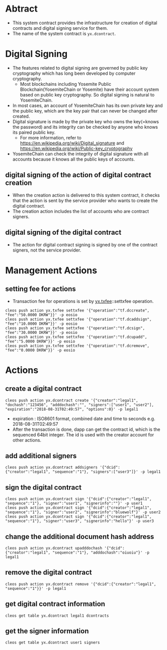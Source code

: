 # Abtract
* This system contract provides the infrastructure for creation of digital contracts and digital signing service for them.
* The name of the system contract is `yx.dcontract`.

# Digital Signing
* The features related to digital signing are governed by public key cryptography which has long been developed by computer cryptography.
   * Most blockchains including Yosemite Public Blockchain(YosemiteChain or Yosemite) have their account system based on public key cryptography. So digital signing is natural to YosemiteChain.
* In most cases, an account of YosemiteChain has its own private key and the public key, which are the key pair that can never be changed after created.
* Digital signature is made by the private key who owns the key(=knows the password) and its integrity can be checked by anyone who knows its paired public key.
   * For more information, refer to https://en.wikipedia.org/wiki/Digital_signature and https://en.wikipedia.org/wiki/Public-key_cryptography
* YosemiteChain can check the integrity of digital signature with all accounts because it knows all the public keys of accounts.

## digital signing of the action of digital contract creation
* When the creation action is delivered to this system contract, it checks that the action is sent by the service provider who wants to create the digital contract.
* The creation action includes the list of accounts who are contract signers.

## digital signing of the digital contract
* The action for digital contract signing is signed by one of the contract signers, not the service provider.


# Management Actions

## setting fee for actions
* Transaction fee for operations is set by [yx.txfee](../../contracts/yx.txfee/)::settxfee operation.
```
cleos push action yx.txfee settxfee '{"operation":"tf.dccreate", "fee":"50.0000 DKRW"}}' -p eosio
cleos push action yx.txfee settxfee '{"operation":"tf.dcaddsign", "fee":"10.0000 DKRW"}}' -p eosio
cleos push action yx.txfee settxfee '{"operation":"tf.dcsign", "fee":"30.0000 DKRW"}}' -p eosio
cleos push action yx.txfee settxfee '{"operation":"tf.dcupadd", "fee":"5.0000 DKRW"}}' -p eosio
cleos push action yx.txfee settxfee '{"operation":"tf.dcremove", "fee":"0.0000 DKRW"}}' -p eosio
```


# Actions

## create a digital contract
```
cleos push action yx.dcontract create '{"creator":"legal1", "dochash":"123456", "adddochash":"", "signers":["user1", "user2"], "expiration":"2018-08-31T02:49:57", "options":0}' -p legal1
```
* expiration : ISO8601 format, combined date and time to seconds e.g. 2018-08-31T02:49:57
* After the transaction is done, dapp can get the contract id, which is the sequenced 64bit integer. The id is used with the creator account for other actions.

## add additional signers
```
cleos push action yx.dcontract addsigners '{"dcid":{"creator":"legal1", "sequence":"1"}, "signers":["user3"]}' -p legal1
```

## sign the digital contract
```
cleos push action yx.dcontract sign '{"dcid":{"creator":"legal1", "sequence":"1"}, "signer":"user1", "signerinfo":""}' -p user1
cleos push action yx.dcontract sign '{"dcid":{"creator":"legal1", "sequence":"1"}, "signer":"user2", "signerinfo":"bluewolf"}' -p user2
cleos push action yx.dcontract sign '{"dcid":{"creator":"legal1", "sequence":"1"}, "signer":"user3", "signerinfo":"hello"}' -p user3
```

## change the additional document hash address
```
cleos push action yx.dcontract upadddochash '{"dcid":{"creator":"legal1", "sequence":"1"}, "adddochash":"oiuoiu"}' -p legal1
```

## remove the digital contract
```
cleos push action yx.dcontract remove '{"dcid":{"creator":"legal1", "sequence":"1"}}' -p legal1
```

## get digital contract information
```
cleos get table yx.dcontract legal1 dcontracts
```

## get the signer information
```
cleos get table yx.dcontract user1 signers
```